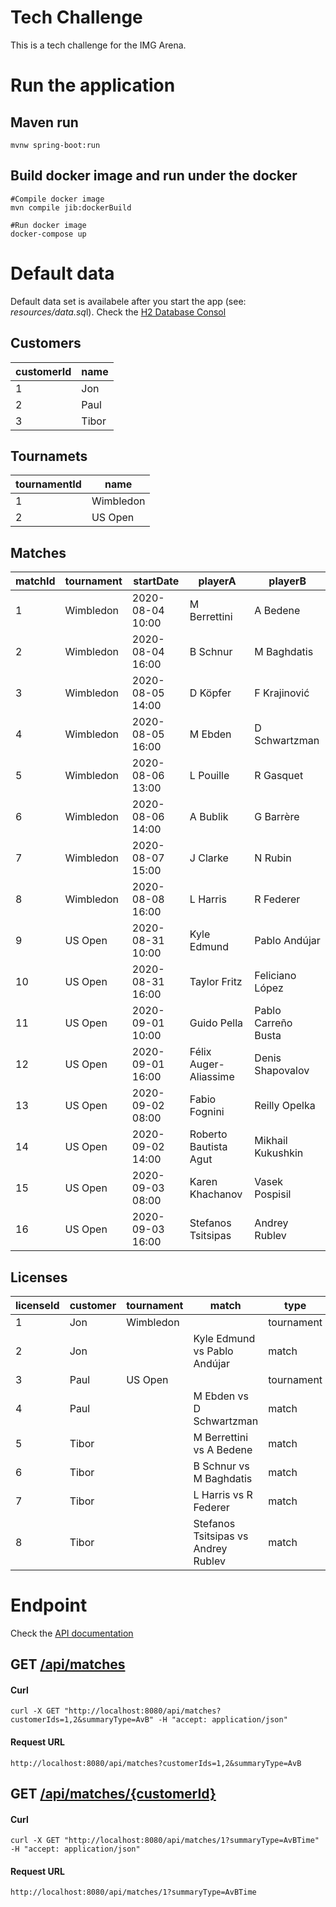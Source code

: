 # Tech Challenge

This is a tech challenge for the IMG Arena.


# Run the application

## Maven run

    mvnw spring-boot:run
    
## Build docker image and run under the docker

    #Compile docker image
    mvn compile jib:dockerBuild
    
    #Run docker image
    docker-compose up

# Default data

Default data set is availabele after you start the app (see: *resources/data.sq*l). 
Check the [H2 Database Consol](http://localhost:8080/h2-console/login.jsp)

## Customers
|customerId|name |
|----------|-----|
|1         |Jon  |
|2         |Paul |
|3         |Tibor|

## Tournamets
|tournamentId|name     |
|------------|---------|
|1           |Wimbledon|
|2           |US Open  |

## Matches
|matchId|tournament|startDate       |playerA              |playerB            |
|-------|----------|----------------|---------------------|-------------------|
|1      |Wimbledon |2020-08-04 10:00|M Berrettini         |A Bedene           |
|2      |Wimbledon |2020-08-04 16:00|B Schnur             |M Baghdatis        |  
|3      |Wimbledon |2020-08-05 14:00|D Köpfer             |F Krajinović       |  
|4      |Wimbledon |2020-08-05 16:00|M Ebden              |D Schwartzman      |
|5      |Wimbledon |2020-08-06 13:00|L Pouille   		  |R Gasquet          |
|6      |Wimbledon |2020-08-06 14:00|A Bublik			  |G Barrère          |
|7      |Wimbledon |2020-08-07 15:00|J Clarke   		  |N Rubin            |  
|8      |Wimbledon |2020-08-08 16:00|L Harris             |R Federer          |
|9      |US Open   |2020-08-31 10:00|Kyle Edmund          |Pablo Andújar      |
|10     |US Open   |2020-08-31 16:00|Taylor Fritz         |Feliciano López    |
|11     |US Open   |2020-09-01 10:00|Guido Pella          |Pablo Carreño Busta|
|12     |US Open   |2020-09-01 16:00|Félix Auger-Aliassime|Denis Shapovalov   |
|13     |US Open   |2020-09-02 08:00|Fabio Fognini        |Reilly Opelka      |
|14     |US Open   |2020-09-02 14:00|Roberto Bautista Agut|Mikhail Kukushkin  |
|15     |US Open   |2020-09-03 08:00|Karen Khachanov      |Vasek Pospisil     |
|16     |US Open   |2020-09-03 16:00|Stefanos Tsitsipas   |Andrey Rublev      |

## Licenses
|licenseId|customer|tournament|match                              |type      |
|--------|---------|----------|-----------------------------------|----------|
|1       |Jon      |Wimbledon |                                   |tournament|
|2       |Jon      |          |Kyle Edmund vs Pablo Andújar       |match     |
|3       |Paul     |US Open   |                                   |tournament|
|4       |Paul     |          |M Ebden vs D Schwartzman           |match     |
|5       |Tibor    |          |M Berrettini vs A Bedene           |match     |
|6       |Tibor    |          |B Schnur vs M Baghdatis            |match     |
|7       |Tibor    |          |L Harris vs R Federer              |match     |
|8       |Tibor    |          |Stefanos Tsitsipas vs Andrey Rublev|match     |


# Endpoint
Check the  [API documentation](http://localhost:8080/swagger-ui.html)

## GET [​/api​/matches](http://localhost:8080/swagger-ui/index.html?configUrl=/v3/api-docs/swagger-config#/matches-api/licensedMatchesByCustomerIds)

#### Curl
    curl -X GET "http://localhost:8080/api/matches?customerIds=1,2&summaryType=AvB" -H "accept: application/json"

#### Request URL
    http://localhost:8080/api/matches?customerIds=1,2&summaryType=AvB

## GET [​/api​/matches​/{customerId}](http://localhost:8080/swagger-ui/index.html?configUrl=/v3/api-docs/swagger-config#/matches-api/licensedMatchesByCustomerId)

#### Curl

    curl -X GET "http://localhost:8080/api/matches/1?summaryType=AvBTime" -H "accept: application/json"

#### Request URL

    http://localhost:8080/api/matches/1?summaryType=AvBTime

